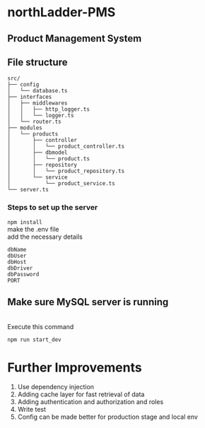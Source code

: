 # northLadder-PMS
## Product Management System
## File structure
```
src/
├── config
│   └── database.ts
├── interfaces
│   ├── middlewares
│   │   ├── http_logger.ts
│   │   └── logger.ts
│   └── router.ts
├── modules
│   └── products
│       ├── controller
│       │   └── product_controller.ts
│       ├── dbmodel
│       │   └── product.ts
│       ├── repository
│       │   └── product_repository.ts
│       └── service
│           └── product_service.ts
└── server.ts
```

### Steps to set up the server <br>
```npm install```
<br>
make the .env file
<br>
add the necessary details
```
dbName
dbUser
dbHost
dbDriver
dbPassword
PORT
```
## Make sure MySQL server is running
<br>
Execute this command

```npm run start_dev```
# Further Improvements
1. Use dependency injection
2. Adding cache layer for fast retrieval of data
3. Adding authentication and authorization and roles
4. Write test
5. Config can be made better for production stage and local env